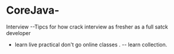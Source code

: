 # CoreJava-
Interview
--Tipcs for how crack interview as fresher as a full satck developer 
- learn live practical don't go online classes .
-- learn collection.
